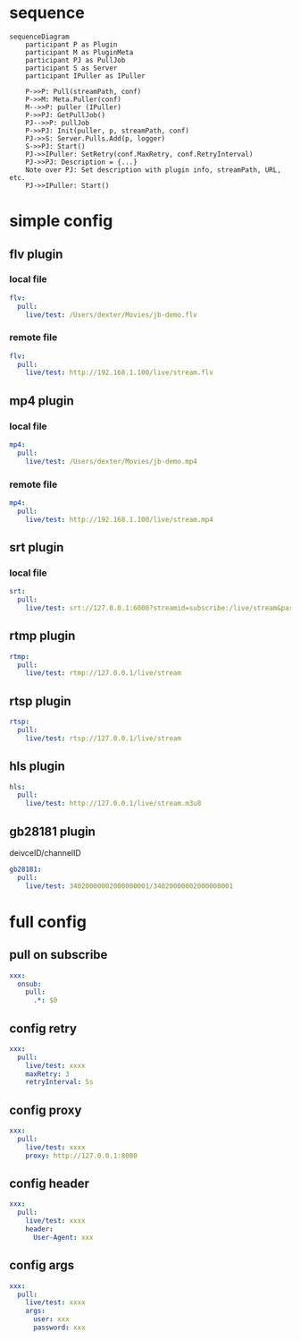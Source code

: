 # sequence
```mermaid
sequenceDiagram
    participant P as Plugin
    participant M as PluginMeta
    participant PJ as PullJob
    participant S as Server
    participant IPuller as IPuller

    P->>P: Pull(streamPath, conf)
    P->>M: Meta.Puller(conf)
    M-->>P: puller (IPuller)
    P->>PJ: GetPullJob()
    PJ-->>P: pullJob
    P->>PJ: Init(puller, p, streamPath, conf)
    PJ->>S: Server.Pulls.Add(p, logger)
    S->>PJ: Start()
    PJ->>IPuller: SetRetry(conf.MaxRetry, conf.RetryInterval)
    PJ->>PJ: Description = {...}
    Note over PJ: Set description with plugin info, streamPath, URL, etc.
    PJ->>IPuller: Start()
```

# simple config
## flv plugin
### local file
```yaml
flv:
  pull: 
    live/test: /Users/dexter/Movies/jb-demo.flv
```
### remote file
```yaml
flv:
  pull: 
    live/test: http://192.168.1.100/live/stream.flv
```

## mp4 plugin
### local file
```yaml
mp4:
  pull:
    live/test: /Users/dexter/Movies/jb-demo.mp4
```
### remote file
```yaml
mp4:
  pull:
    live/test: http://192.168.1.100/live/stream.mp4
```

## srt plugin
### local file
```yaml
srt:
  pull: 
    live/test: srt://127.0.0.1:6000?streamid=subscribe:/live/stream&passphrase=foobarfoobar
```

## rtmp plugin
```yaml
rtmp:
  pull: 
    live/test: rtmp://127.0.0.1/live/stream
```

## rtsp plugin
```yaml
rtsp:
  pull: 
    live/test: rtsp://127.0.0.1/live/stream
```

## hls plugin
```yaml
hls:
  pull:
    live/test: http://127.0.0.1/live/stream.m3u8
```

## gb28181 plugin
deivceID/channelID
```yaml
gb28181:
  pull: 
    live/test: 34020000002000000001/34020000002000000001
```
# full config
## pull on subscribe
```yaml
xxx:
  onsub:
    pull:
      .*: $0
```

## config retry
```yaml
xxx:
  pull:
    live/test: xxxx
    maxRetry: 3
    retryInterval: 5s
```

## config proxy
```yaml
xxx:
  pull:
    live/test: xxxx
    proxy: http://127.0.0.1:8080
```

## config header
```yaml
xxx:
  pull:
    live/test: xxxx
    header:
      User-Agent: xxx
```

## config args
```yaml
xxx:
  pull:
    live/test: xxxx
    args:
      user: xxx
      password: xxx
```